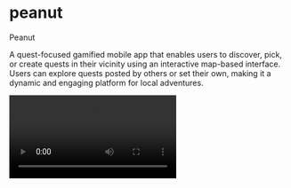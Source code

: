 # peanut
Peanut

A quest-focused gamified mobile app that enables users to discover, pick, or create quests in their vicinity using an interactive map-based interface. Users can explore quests posted by others or set their own, making it a dynamic and engaging platform for local adventures.

<video src="" width="300" />
<video src="" width="300" />
<video src="" width="300" />
# peanut
